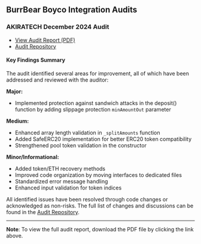 ## BurrBear Boyco Integration Audits

### AKIRATECH December 2024 Audit

- [View Audit Report (PDF)](./akiratech-december-2024.pdf)
- [Audit Repository](https://github.com/akiratechhq/review-burrbear-boyco-2024-12/)

#### Key Findings Summary

The audit identified several areas for improvement, all of which have been addressed and reviewed with the auditor:

**Major:**

- Implemented protection against sandwich attacks in the deposit() function by adding slippage protection `minAmountOut` parameter

**Medium:**

- Enhanced array length validation in `_splitAmounts` function
- Added SafeERC20 implementation for better ERC20 token compatibility
- Strengthened pool token validation in the constructor

**Minor/Informational:**

- Added token/ETH recovery methods
- Improved code organization by moving interfaces to dedicated files
- Standardized error message handling
- Enhanced input validation for token indices

All identified issues have been resolved through code changes or acknowledged as non-risks. The full list of changes and discussions can be found in the [Audit Repository](https://github.com/akiratechhq/review-burrbear-boyco-2024-12/).

---

**Note**: To view the full audit report, download the PDF file by clicking the link above.
